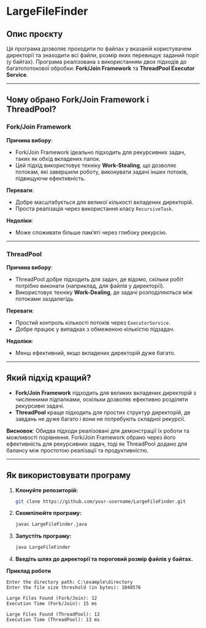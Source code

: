 # LargeFileFinder

## Опис проєкту
Ця програма дозволяє проходити по файлах у вказаній користувачем директорії та знаходити всі файли, розмір яких перевищує заданий поріг (у байтах). Програма реалізована з використанням двох підходів до багатопотокової обробки: **Fork/Join Framework** та **ThreadPool Executor Service**.

---

## Чому обрано Fork/Join Framework і ThreadPool?

### Fork/Join Framework
**Причина вибору**:
- Fork/Join Framework ідеально підходить для рекурсивних задач, таких як обхід вкладених папок.
- Цей підхід використовує техніку **Work-Stealing**, що дозволяє потокам, які завершили роботу, виконувати задачі інших потоків, підвищуючи ефективність.

**Переваги**:
- Добре масштабується для великої кількості вкладених директорій.
- Проста реалізація через використання класу `RecursiveTask`.

**Недоліки**:
- Може споживати більше пам’яті через глибоку рекурсію.

---

### ThreadPool
**Причина вибору**:
- ThreadPool добре підходить для задач, де відомо, скільки робіт потрібно виконати (наприклад, для файлів у директорії).
- Використовує техніку **Work-Dealing**, де задачі розподіляються між потоками заздалегідь.

**Переваги**:
- Простий контроль кількості потоків через `ExecutorService`.
- Добре працює у випадках з обмеженою кількістю підзадач.

**Недоліки**:
- Менш ефективний, якщо вкладених директорій дуже багато.

---

## Який підхід кращий?
- **Fork/Join Framework** підходить для великих вкладених директорій з численними підпапками, оскільки дозволяє ефективно розділяти рекурсивні задачі.
- **ThreadPool** краще підходить для простих структур директорій, де завдань не дуже багато і вони не потребують складної рекурсії.

**Висновок**:
Обидва підходи реалізовані для демонстрації їх роботи та можливості порівняння. Fork/Join Framework обрано через його ефективність для рекурсивних задач, тоді як ThreadPool додано для балансу між простотою реалізації та продуктивністю.

---

## Як використовувати програму

1. **Клонуйте репозиторій:**
   ```bash
   git clone https://github.com/your-username/LargeFileFinder.git
2. **Скомпілюйте програму:**

   ```bash
   javac LargeFileFinder.java
3. **Запустіть програму:**

   ```bash
   java LargeFileFinder
4. **Введіть шлях до директорії та пороговий розмір файлів у байтах.**

**Приклад роботи**

```plaintext
Enter the directory path: C:\example\directory
Enter the file size threshold (in bytes): 1048576

Large Files Found (Fork/Join): 12
Execution Time (Fork/Join): 15 ms

Large Files Found (ThreadPool): 12
Execution Time (ThreadPool): 13 ms
